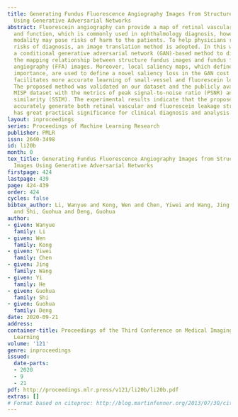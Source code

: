 ```yaml
---
title: Generating Fundus Fluorescence Angiography Images from Structure Fundus Images
  Using Generative Adversarial Networks
abstract: Fluorescein angiography can provide a map of retinal vascular structure
  and function, which is commonly used in ophthalmology diagnosis, however, this imaging
  modality may pose risks of harm to the patients. To help physicians reduce the potential
  risks of diagnosis, an image translation method is adopted. In this work, we proposed
  a conditional generative adversarial network (GAN)-based method to directly learn
  the mapping relationship between structure fundus images and fundus fluorescence
  angiography (FFA) images. Moreover, local saliency maps, which define each pixel�s
  importance, are used to define a novel saliency loss in the GAN cost function. This
  facilitates more accurate learning of small-vessel and fluorescein leakage features.
  The proposed method was validated on our dataset and the publicly available Isfahan
  MISP dataset with the metrics of peak signal-to-noise ratio (PSNR) and structural
  similarity (SSIM). The experimental results indicate that the proposed method can
  accurately generate both retinal vascular and fluorescein leakage structures, which
  has great practical significance for clinical diagnosis and analysis.
layout: inproceedings
series: Proceedings of Machine Learning Research
publisher: PMLR
issn: 2640-3498
id: li20b
month: 0
tex_title: Generating Fundus Fluorescence Angiography Images from Structure Fundus
  Images Using Generative Adversarial Networks
firstpage: 424
lastpage: 439
page: 424-439
order: 424
cycles: false
bibtex_author: Li, Wanyue and Kong, Wen and Chen, Yiwei and Wang, Jing and He, Yi
  and Shi, Guohua and Deng, Guohua
author:
- given: Wanyue
  family: Li
- given: Wen
  family: Kong
- given: Yiwei
  family: Chen
- given: Jing
  family: Wang
- given: Yi
  family: He
- given: Guohua
  family: Shi
- given: Guohua
  family: Deng
date: 2020-09-21
address: 
container-title: Proceedings of the Third Conference on Medical Imaging with Deep
  Learning
volume: '121'
genre: inproceedings
issued:
  date-parts:
  - 2020
  - 9
  - 21
pdf: http://proceedings.mlr.press/v121/li20b/li20b.pdf
extras: []
# Format based on citeproc: http://blog.martinfenner.org/2013/07/30/citeproc-yaml-for-bibliographies/
---
```

